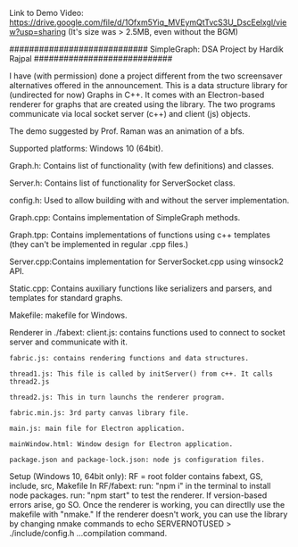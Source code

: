 Link to Demo Video: https://drive.google.com/file/d/1Ofxm5Yiq_MVEymQtTvcS3U_DscEelxgl/view?usp=sharing
(It's size was > 2.5MB, even without the BGM)

############################
SimpleGraph: DSA Project by Hardik Rajpal
############################

I have (with permission) done a project different from the two screensaver
alternatives offered in the announcement. This is a data structure library
for (undirected for now) Graphs in C++. It comes with an Electron-based
renderer for graphs that are created using the library. The two programs
communicate via local socket server (c++) and client (js) objects.

The demo suggested by Prof. Raman was an animation of a bfs.

Supported platforms: Windows 10 (64bit).

Graph.h: Contains list of functionality (with few definitions) and classes.

Server.h: Contains list of functionality for ServerSocket class.

config.h: Used to allow building with and without the server implementation.

Graph.cpp: Contains implementation of SimpleGraph methods.

Graph.tpp: Contains implementations of functions using c++ templates (they can't be
            implemented in regular .cpp files.)

Server.cpp:Contains implementation for ServerSocket.cpp using winsock2 API.

Static.cpp: Contains auxiliary functions like serializers and parsers, and
            templates for standard graphs.

Makefile: makefile for Windows.


Renderer in ./fabext:
    client.js: contains functions used to connect to socket server and communicate with it.

    fabric.js: contains rendering functions and data structures.

    thread1.js: This file is called by initServer() from c++. It calls thread2.js

    thread2.js: This in turn launchs the renderer program.

    fabric.min.js: 3rd party canvas library file.

    main.js: main file for Electron application.

    mainWindow.html: Window design for Electron application.

    package.json and package-lock.json: node js configuration files.


Setup (Windows 10, 64bit only):
    RF = root folder contains fabext, GS, include, src, Makefile
    In RF/fabext:
        run: "npm i" in the terminal to install node packages.
        run: "npm start" to test the renderer. If version-based errors arise, go SO.
    Once the renderer is working, you can directlly use the makefile with "nmake."
    If the renderer doesn't work, you can use the library by changing nmake commands to
    echo SERVERNOTUSED > ./include/config.h
    ...compilation command.